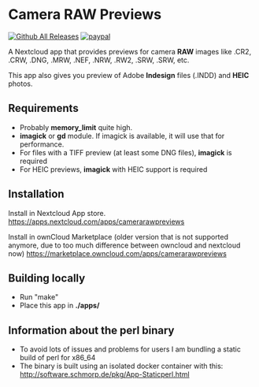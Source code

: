 # Camera RAW Previews
[![Github All Releases](https://img.shields.io/github/downloads/ariselseng/camerarawpreviews/total.svg)](https://github.com/ariselseng/camerarawpreviews/releases) [![paypal](https://img.shields.io/badge/Donate-PayPal-green.svg)](https://www.paypal.me/AriSelseng/2EUR)

A Nextcloud app that provides previews for camera **RAW** images like .CR2, .CRW, .DNG, .MRW, .NEF, .NRW, .RW2, .SRW, .SRW, etc.

This app also gives you preview of Adobe **Indesign** files (.INDD) and **HEIC** photos.


## Requirements
* Probably **memory_limit** quite high.
* **imagick** or **gd** module. If imagick is available, it will use that for performance.
* For files with a TIFF preview (at least some DNG files), **imagick** is required
* For HEIC previews, **imagick** with HEIC support is required

## Installation
Install in Nextcloud App store.
https://apps.nextcloud.com/apps/camerarawpreviews

Install in ownCloud Marketplace (older version that is not supported anymore, due to too much difference between owncloud and nextcloud now)
https://marketplace.owncloud.com/apps/camerarawpreviews

## Building locally
- Run "make"
- Place this app in **./apps/**

## Information about the perl binary
- To avoid lots of issues and problems for users I am bundling a static build of perl for x86_64
- The binary is built using an isolated docker container with this: http://software.schmorp.de/pkg/App-Staticperl.html